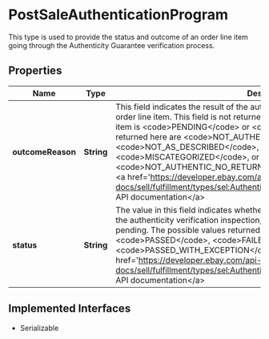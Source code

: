 

# PostSaleAuthenticationProgram

This type is used to provide the status and outcome of an order line item going through the Authenticity Guarantee verification process.
## Properties

Name | Type | Description | Notes
------------ | ------------- | ------------- | -------------
**outcomeReason** | **String** | This field indicates the result of the authenticity verification inspection on an order line item. This field is not returned when the status value of the order line item is &lt;code&gt;PENDING&lt;/code&gt; or &lt;code&gt;PASSED&lt;/code&gt;. The possible values returned here are &lt;code&gt;NOT_AUTHENTIC&lt;/code&gt;, &lt;code&gt;NOT_AS_DESCRIBED&lt;/code&gt;, &lt;code&gt;CUSTOMIZED&lt;/code&gt;, &lt;code&gt;MISCATEGORIZED&lt;/code&gt;, or &lt;code&gt;NOT_AUTHENTIC_NO_RETURN&lt;/code&gt;. For implementation help, refer to &lt;a href&#x3D;&#39;https://developer.ebay.com/api-docs/sell/fulfillment/types/sel:AuthenticityVerificationReasonEnum&#39;&gt;eBay API documentation&lt;/a&gt; |  [optional]
**status** | **String** | The value in this field indicates whether the order line item has passed or failed the authenticity verification inspection, or if the inspection and/or results are still pending. The possible values returned here are &lt;code&gt;PENDING&lt;/code&gt;, &lt;code&gt;PASSED&lt;/code&gt;, &lt;code&gt;FAILED&lt;/code&gt;, or &lt;code&gt;PASSED_WITH_EXCEPTION&lt;/code&gt;. For implementation help, refer to &lt;a href&#x3D;&#39;https://developer.ebay.com/api-docs/sell/fulfillment/types/sel:AuthenticityVerificationStatusEnum&#39;&gt;eBay API documentation&lt;/a&gt; |  [optional]


## Implemented Interfaces

* Serializable


